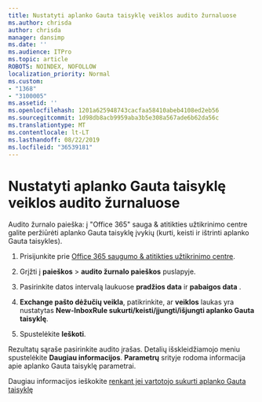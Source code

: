 ```yaml
---
title: Nustatyti aplanko Gauta taisyklę veiklos audito žurnaluose
ms.author: chrisda
author: chrisda
manager: dansimp
ms.date: ''
ms.audience: ITPro
ms.topic: article
ROBOTS: NOINDEX, NOFOLLOW
localization_priority: Normal
ms.custom:
- "1368"
- "3100005"
ms.assetid: ''
ms.openlocfilehash: 1201a625948743cacfaa58410abeb4108ed2eb56
ms.sourcegitcommit: 1d98db8acb9959aba3b5e308a567ade6b62da56c
ms.translationtype: MT
ms.contentlocale: lt-LT
ms.lasthandoff: 08/22/2019
ms.locfileid: "36539181"
---
```

# <a name="identify-inbox-rule-activity-in-audit-logs"></a>Nustatyti aplanko Gauta taisyklę veiklos audito žurnaluose

Audito žurnalo paieška: į "Office 365" sauga & atitikties užtikrinimo centre galite peržiūrėti aplanko Gauta taisyklę įvykių (kurti, keisti ir ištrinti aplanko Gauta taisykles).

1. Prisijunkite prie [Office 365 saugumo & atitikties užtikrinimo centre](https://protection.office.com/).

2. Grįžti į **paieškos** > **audito žurnalo paieškos** puslapyje.

3. Pasirinkite datos intervalą laukuose **pradžios data** ir **pabaigos data** .

4. **Exchange pašto dėžučių veikla**, patikrinkite, ar **veiklos** laukas yra nustatytas **New-InboxRule sukurti/keisti/įjungti/išjungti aplanko Gauta taisyklę**.

5. Spustelėkite **Ieškoti**.

Rezultatų sąraše pasirinkite audito įrašas. Detalių išskleidžiamojo meniu spustelėkite **Daugiau informacijos**. **Parametrų** srityje rodoma informacija apie aplanko Gauta taisyklę parametrai.

Daugiau informacijos ieškokite [renkant jei vartotojo sukurti aplanko Gauta taisyklę](https://docs.microsoft.com//office365/securitycompliance/auditing-troubleshooting-scenarios#determining-if-a-user-created-an-inbox-rule)
